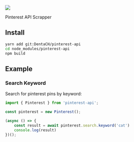 <head>
    <a href="https://github.com/DentaCH/dxtstd-bot">
        <img src="../../blob/assets/pinterest-api/banner.jpg"> </img>
    </a>
</head>
<body>

Pinterest API Scrapper
## Install
```bash
yarn add git:DentaCH/pinterest-api
cd node_modules/pinterest-api
npm build
```

## Example
### Search Keyword
Search for pinterest pins by keyword:
```typescript
import { Pinterest } from 'pinterest-api';

const pinterest = new Pinterest();

(async () => {
    const result = await pinterest.search.keyword('cat')
    console.log(result)
})();
```

</body>

